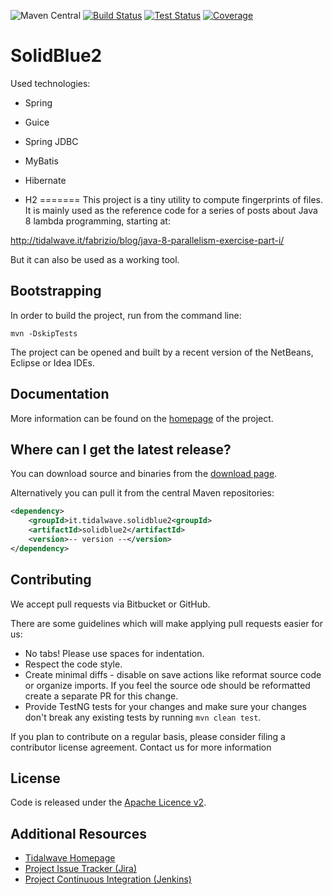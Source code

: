![Maven Central](https://img.shields.io/maven-central/v/it.tidalwave.solidblue2/solidblue2.svg)
[![Build Status](https://img.shields.io/jenkins/s/http/services.tidalwave.it/ci/SolidBlue2_Build_from_Scratch.svg)](http://services.tidalwave.it/ci/view/SolidBlue2)
[![Test Status](https://img.shields.io/jenkins/t/http/services.tidalwave.it/ci/SolidBlue2.svg)](http://services.tidalwave.it/ci/view/SolidBlue2)
[![Coverage](https://img.shields.io/jenkins/c/http/services.tidalwave.it/ci/SolidBlue2.svg)](http://services.tidalwave.it/ci/view/SolidBlue2)

SolidBlue2
================================

Used technologies:

* Spring
* Guice

* Spring JDBC
* MyBatis
* Hibernate

* H2
=======
This project is a tiny utility to compute fingerprints of files. It is mainly used as the reference code for
a series of posts about Java 8 lambda programming, starting at:

http://tidalwave.it/fabrizio/blog/java-8-parallelism-exercise-part-i/

But it can also be used as a working tool.


Bootstrapping
-------------

In order to build the project, run from the command line:

```mvn -DskipTests```

The project can be opened and built by a recent version of the NetBeans, Eclipse or Idea IDEs.


Documentation
-------------

More information can be found on the [homepage](http://tidalwave.tidalwave.it/solidblue2) of the project.


Where can I get the latest release?
-----------------------------------
You can download source and binaries from the [download page](https://bitbucket.org/tidalwave/solidblue2-src/src).

Alternatively you can pull it from the central Maven repositories:

```xml
<dependency>
    <groupId>it.tidalwave.solidblue2<groupId>
    <artifactId>solidblue2</artifactId>
    <version>-- version --</version>
</dependency>
```


Contributing
------------

We accept pull requests via Bitbucket or GitHub.

There are some guidelines which will make applying pull requests easier for us:

* No tabs! Please use spaces for indentation.
* Respect the code style.
* Create minimal diffs - disable on save actions like reformat source code or organize imports. If you feel the source
  ode should be reformatted create a separate PR for this change.
* Provide TestNG tests for your changes and make sure your changes don't break any existing tests by running
```mvn clean test```.

If you plan to contribute on a regular basis, please consider filing a contributor license agreement. Contact us for
 more information


License
-------
Code is released under the [Apache Licence v2](https://www.apache.org/licenses/LICENSE-2.0.txt).


Additional Resources
--------------------

* [Tidalwave Homepage](http://tidalwave.it)
* [Project Issue Tracker (Jira)](http://services.tidalwave.it/jira/browse/SLBII)
* [Project Continuous Integration (Jenkins)](http://services.tidalwave.it/ci/view/SolidBlue2)
